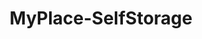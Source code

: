 ---
title: "MyPlace-SelfStorage"
url: /berlin/myplace-selfstorage-ellen-epstein-strasse/
shop: Mieten
---
